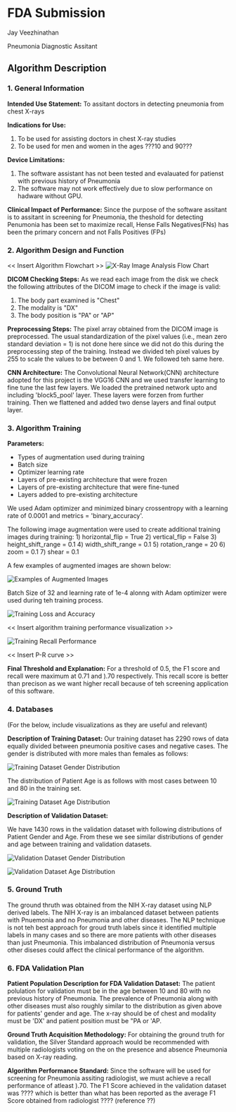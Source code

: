 # FDA  Submission
Jay Veezhinathan

Pneumonia Diagnostic Assitant

## Algorithm Description 

### 1. General Information

**Intended Use Statement:** 
To assitant doctors in detecting pneumonia from chest X-rays

**Indications for Use:**
1) To be used for assisting doctors in chest X-ray studies
2) To be used for men and women in the ages ???10 and 90??? 

**Device Limitations:**
1)  The software assistant has not been tested and evalauated for patienst with 
    previous history of Pneumonia
2)  The software may not work effectively due to slow performance on hadware without GPU.

**Clinical Impact of Performance:**
Since the purpose of the software assitant is to assitant in screening for Pneumonia, the theshold for 
detecting Penumonia has been set to maximize recall,  Hense Falls Negatives(FNs) has been the primary concern and not 
Falls Positives (FPs)

### 2. Algorithm Design and Function

<< Insert Algorithm Flowchart >>
![X-Ray Image Analysis Flow Chart](Flowchart_DICOM.jpeg)

**DICOM Checking Steps:**
As we read each image from the disk we check the following attributes of the DICOM image to check if the 
image is valid:

1) The body part examined is "Chest"
2) The modality is "DX"
3) The body position is "PA" or "AP"

**Preprocessing Steps:**
The pixel array obtained from the DICOM image is preprocessed.  The usual standardization of the pixel values (i.e., mean zero standard deviation = 1) is not done here since we did not do this during the preprocessing step of the training.  Instead we divided teh pixel values by 255 to scale the values to be between 0 and 1.  We followed teh same here.  

**CNN Architecture:**
The Convolutional Neural Network(CNN) architecture adopted for this project is the VGG16 CNN and we used transfer learning 
to fine tune the last few layers.  We loaded the pretrained network upto and including 'block5_pool' layer.  These layers were forzen from further training.  Then we flattened and added two dense layers and final output layer.  

### 3. Algorithm Training

**Parameters:**
* Types of augmentation used during training
* Batch size
* Optimizer learning rate
* Layers of pre-existing architecture that were frozen
* Layers of pre-existing architecture that were fine-tuned
* Layers added to pre-existing architecture

We used Adam optimizer and minimized binary crossentropy with a learning rate of 0.0001 and metrics = 'binary_accuracy'.

The following image augmentation were used to create additional training images during training:
    1) horizontal_flip = True 
    2) vertical_flip = False
    3) height_shift_range = 0.1
    4) width_shift_range = 0.1
    5) rotation_range  = 20
    6) zoom = 0.1
    7) shear = 0.1
    
 A few examples of augmented images are shown below:
 
![Examples of Augmented Images](augmented_images.png)

 
 Batch Size of 32 and learning rate of 1e-4 alonng with Adam optimizer were used during teh training process.
 
![Training Loss and Accuracy](Training_Loss_Accuracy.png)

<< Insert algorithm training performance visualization >> 

![Training Recall Performance](recall.png)

<< Insert P-R curve >>

**Final Threshold and Explanation:**
For a threshold of 0.5, the F1 score and recall were maximum at 0.71 and ).70 respectively.  This recall score is better than precison as we want higher recall because of teh screening application of this software.  

### 4. Databases
 (For the below, include visualizations as they are useful and relevant)

**Description of Training Dataset:** 
Our training dataset has 2290 rows of data equally divided between pneumonia positive cases and negative cases.  The gender is distributed with more males than females as follows:

![Training Dataset Gender Distribution](train_gender_dist.png)

The distribution of Patient Age is as follows with most cases between 10 and 80 in the training set.

![Training Dataset Age Distribution](train_age_dist.png)

**Description of Validation Dataset:** 

We have 1430 rows in the validation dataset with following distributions of Patient Gender and Age. From these  we see similar distributions of gender and age between training and validation datasets.  

![Validation Dataset Gender Distribution](train_gender_dist.png)


![Validation Dataset Age Distribution](train_age_dist.png)


### 5. Ground Truth

The ground thruth was obtained from the NIH X-ray dataset using NLP derived labels.  The NIH X-ray is an imbalanced dataset between patients with Pnuemonia and no Pneumonia and other diseases.  The NLP technique is not teh best approach for groud truth labels since it identified multiple labels in many cases and so there are more patients with other diseases than just Pneumonia.  This imbalanced distribution of Pneumonia versus other diseses could affect the clinical performance of the algorithm.    

### 6. FDA Validation Plan

**Patient Population Description for FDA Validation Dataset:**
The patient polulation for validation must be in the age between 10 and 80 with no previous history of Pneumonia. The prevalence of Pneumonia along with other diseases must also roughly similar to the distribution as given above for patients' gender and age.  The x-ray should be of chest and modality must be 'DX' and patient position must be "PA or 'AP.   

**Ground Truth Acquisition Methodology:**
For obtaining the ground truth for validation, the Silver Standard approach would be recommended with multiple radiologists voting on the on the presence and absence Pneumonia based on X-ray reading.  

**Algorithm Performance Standard:**
Since the software will be used for screening for Pneumonia assiting radiologist, we must achieve a recall performance of atleast ).70.  The F1 Score achieved in the validation dataset was ???? which is better than what has been reported as the average F1 Score obtained from  radiologist ???? (reference ??)